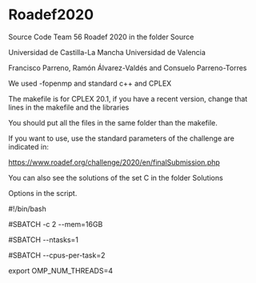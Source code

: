 # Roadef2020

Source Code Team 56 Roadef 2020 in the folder Source

Universidad de Castilla-La Mancha Universidad de Valencia

Francisco Parreno, Ramón Álvarez-Valdés and Consuelo Parreno-Torres

We used -fopenmp and standard c++ and CPLEX

The makefile is for CPLEX 20.1, if you have a recent version, change that lines in the makefile and the libraries

You should put all the files in the same folder than the makefile. 

If you want to use, use the standard parameters of the challenge are indicated in:

https://www.roadef.org/challenge/2020/en/finalSubmission.php

You can also see the solutions of the set C in the folder Solutions

Options in the script. 

#!/bin/bash 

#SBATCH -c 2 --mem=16GB

#SBATCH --ntasks=1

#SBATCH --cpus-per-task=2

export OMP_NUM_THREADS=4
